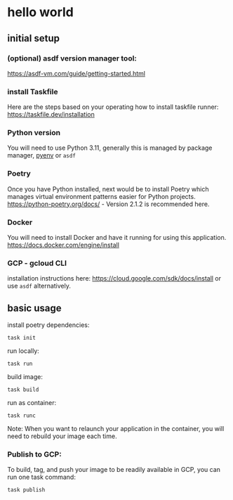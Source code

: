 # hello world

## initial setup

### (optional) asdf version manager tool:
https://asdf-vm.com/guide/getting-started.html

### install Taskfile

Here are the steps based on your operating how to install taskfile runner: https://taskfile.dev/installation

### Python version

You will need to use Python 3.11, generally this is managed by package manager, [pyenv](https://github.com/pyenv/pyenv) or `asdf`

### Poetry

Once you have Python installed, next would be to install Poetry which manages virtual environment patterns easier for Python projects. https://python-poetry.org/docs/ - Version 2.1.2 is recommended here.

### Docker

You will need to install Docker and have it running for using this application. https://docs.docker.com/engine/install

### GCP - gcloud CLI
installation instructions here: https://cloud.google.com/sdk/docs/install
or use `asdf` alternatively.

## basic usage
install poetry dependencies:
```
task init
```

run locally:
```
task run
```

build image:
```
task build
```

run as container:
```
task runc
```

Note: When you want to relaunch your application in the container, you will need to rebuild your image each time.

### Publish to GCP:

To build, tag, and push your image to be readily available in GCP, you can run one task command:
```
task publish
```